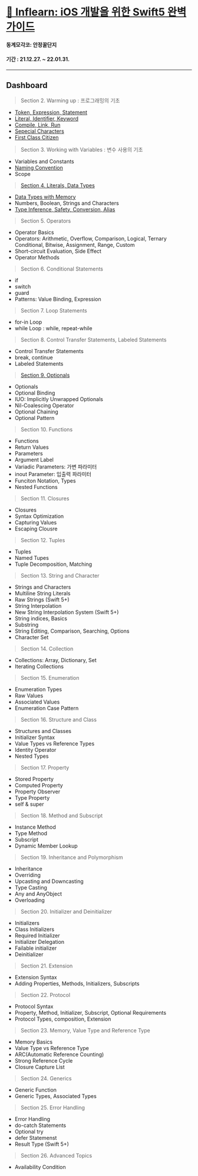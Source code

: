 # [🍃 Inflearn: iOS 개발을 위한 Swift5 완벽 가이드](https://www.inflearn.com/course/Swift-KXcoding/dashboard)

#### 동계모각코: 안정꿀단지
#### 기간 : 21.12.27. ~ 22.01.31.
---
## Dashboard

> Section 2. Warming up : 프로그래밍의 기초
- [Token, Expression, Statement](https://velog.io/@dayo2n/Swift-Token-Expression-Statement)
- [Literal, Identifier, Keyword](https://velog.io/@dayo2n/Swift-Literal-Identifier-Keyword)
- [Compile, Link, Run](https://velog.io/@dayo2n/Swift-Compile-Link-Run)
- [Sepecial Characters](https://velog.io/@dayo2n/Swift-Special-Characters)
- [First Class Citizen](https://velog.io/@dayo2n/Swift-First-Class-Citizen)

> Section 3. Working with Variables : 변수 사용의 기초
- Variables and Constants
- [Naming Convention](https://velog.io/@dayo2n/Swift-Naming-Convention)
- Scope

> [Section 4. Literals, Data Types](https://github.com/dayo2n/Swift5/tree/main/4%20-%20Data%20Types)
- [Data Types with Memory](https://www.inflearn.com/course/Swift-KXcoding/unit/20255?tab=curriculum)
- Numbers, Boolean, Strings and Characters
- [Type Inference, Safety, Conversion, Alias](https://velog.io/@dayo2n/Swift-Type)

> Section 5. Operators
- Operator Basics
- Operators: Arithmetic, Overflow, Comparison, Logical, Ternary Conditional, Bitwise, Assignment, Range, Custom
- Short-circuit Evaluation, Side Effect
- Operator Methods

> Section 6. Conditional Statements
- if
- switch
- guard
- Patterns: Value Binding, Expression

> Section 7. Loop Statements
- for-in Loop
- while Loop : while, repeat-while

> Section 8. Control Transfer Statements, Labeled Statements
- Control Transfer Statements
- break, continue
- Labeled Statements

> [Section 9. Optionals](https://velog.io/@dayo2n/Swift-Optional)
- Optionals
- Optional Binding
- IUO: Implicitly Unwrapped Optionals
- Nil-Coalescing Operator
- Optional Chaining
- Optional Pattern

> Section 10. Functions
- Functions
- Return Values
- Parameters
- Argument Label
- Variadic Parameters: 가변 파라미터
- inout Parameter: 입출력 파라미터
- Funciton Notation, Types
- Nested Functions

> Section 11. Closures
- Closures
- Syntax Optimization
- Capturing Values
- Escaping Clousre

> Section 12. Tuples
- Tuples
- Named Tupes
- Tuple Decomposition, Matching

> Section 13. String and Character
- Strings and Characters
- Multiline String Literals
- Raw Strings (Swift 5+)
- String Interpolation
- New String Interpolation System (Swift 5+)
- String indices, Basics
- Substring
- String Editing, Comparison, Searching, Options
- Character Set

> Section 14. Collection 
- Collections: Array, Dictionary, Set
- Iterating Collections

> Section 15. Enumeration
- Enumeration Types
- Raw Values
- Associated Values
- Enumeration Case Pattern

> Section 16. Structure and Class
- Structures and Classes
- Initializer Syntax
- Value Types vs Reference Types
- Identity Operator
- Nested Types

> Section 17. Property
- Stored Property
- Computed Property
- Property Observer
- Type Property
- self & super

> Section 18. Method and Subscript
- Instance Method
- Type Method
- Subscript
- Dynamic Member Lookup

> Section 19. Inheritance and Polymorphism
- Inheritance
- Overriding
- Upcasting and Downcasting
- Type Casting
- Any and AnyObject
- Overloading

> Section 20. Initializer and Deinitializer
- Initializers
- Class Initializers
- Required Initializer
- Initializer Delegation
- Failable initializer
- Deinitializer

> Section 21. Extension
- Extension Syntax
- Adding Properties, Methods, Initializers, Subscripts

> Section 22. Protocol
- Protocol Syntax
- Property, Method, Initializer, Subscript, Optional Requirements
- Protocol Types, composition, Extension

> Section 23. Memory, Value Type and Reference Type
- Memory Basics
- Value Type vs Reference Type
- ARC(Automatic Reference Counting)
- Strong Reference Cycle
- Closure Capture List

> Section 24. Generics
- Generic Function
- Generic Types, Associated Types

> Section 25. Error Handling
- Error Handling
- do-catch Statements
- Optional try
- defer Statemenst
- Result Type (Swift 5+)

> Section 26. Advanced Topics
- Availability Condition
